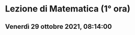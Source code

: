 #  Lezione di Matematica (1° ora)
## Venerdì 29 ottobre 2021, 08:14:00

<!--stackedit_data:
eyJoaXN0b3J5IjpbMTUxNjkyNDQ2OF19
-->